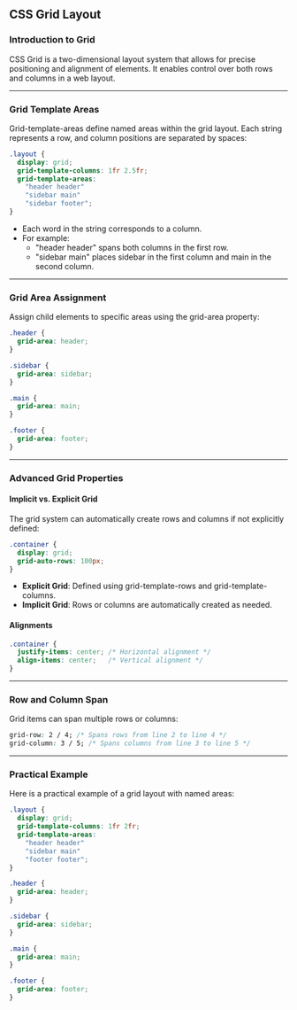 ## CSS Grid Layout

### Introduction to Grid

<span class="emphasis">CSS Grid</span> is a two-dimensional layout system that allows for precise positioning and alignment of elements. It enables control over both rows and columns in a web layout.

---

### Grid Template Areas

Grid-template-areas define named areas within the grid layout. Each string represents a row, and column positions are separated by spaces:

```css
.layout {
  display: grid;
  grid-template-columns: 1fr 2.5fr;
  grid-template-areas:
    "header header"
    "sidebar main"
    "sidebar footer";
}
```

- Each word in the string corresponds to a column.
- For example:
  - "header header" spans both columns in the first row.
  - "sidebar main" places sidebar in the first column and main in the second column.

---

### Grid Area Assignment

Assign child elements to specific areas using the grid-area property:

```css
.header {
  grid-area: header;
}

.sidebar {
  grid-area: sidebar;
}

.main {
  grid-area: main;
}

.footer {
  grid-area: footer;
}
```
---

### Advanced Grid Properties

#### Implicit vs. Explicit Grid

The grid system can automatically create rows and columns if not explicitly defined:

```css
.container {
  display: grid;
  grid-auto-rows: 100px;
}
```

- **Explicit Grid**: Defined using grid-template-rows and grid-template-columns.
- **Implicit Grid**: Rows or columns are automatically created as needed.

#### Alignments

```css
.container {
  justify-items: center; /* Horizontal alignment */
  align-items: center;   /* Vertical alignment */
}
```

---

### Row and Column Span

Grid items can span multiple rows or columns:

```css
grid-row: 2 / 4; /* Spans rows from line 2 to line 4 */
grid-column: 3 / 5; /* Spans columns from line 3 to line 5 */
```

---

### Practical Example

Here is a practical example of a grid layout with named areas:

```css
.layout {
  display: grid;
  grid-template-columns: 1fr 2fr;
  grid-template-areas:
    "header header"
    "sidebar main"
    "footer footer";
}

.header {
  grid-area: header;
}

.sidebar {
  grid-area: sidebar;
}

.main {
  grid-area: main;
}

.footer {
  grid-area: footer;
}
```

